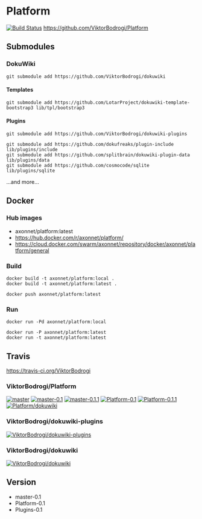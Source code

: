 # Platform

[![Build Status](https://travis-ci.org/ViktorBodrogi/Platform.svg)](https://travis-ci.org/ViktorBodrogi/Platform)
 https://github.com/ViktorBodrogi/Platform

## Submodules

### DokuWiki
    git submodule add https://github.com/ViktorBodrogi/dokuwiki

#### Templates
    git submodule add https://github.com/LotarProject/dokuwiki-template-bootstrap3 lib/tpl/bootstrap3

#### Plugins
    git submodule add https://github.com/ViktorBodrogi/dokuwiki-plugins

    git submodule add https://github.com/dokufreaks/plugin-include lib/plugins/include
    git submodule add https://github.com/splitbrain/dokuwiki-plugin-data lib/plugins/data
    git submodule add https://github.com/cosmocode/sqlite lib/plugins/sqlite

...and more...


## Docker

### Hub images

* axonnet/platform:latest
* https://hub.docker.com/r/axonnet/platform/
* https://cloud.docker.com/swarm/axonnet/repository/docker/axonnet/platform/general

### Build

    docker build -t axonnet/platform:local .
    docker build -t axonnet/platform:latest .

    docker push axonnet/platform:latest

### Run

    docker run -Pd axonnet/platform:local

    docker run -P axonnet/platform:latest
    docker run -t axonnet/platform:latest
    
## Travis

https://travis-ci.org/ViktorBodrogi

### ViktorBodrogi/Platform
[![master](https://travis-ci.org/ViktorBodrogi/Platform.svg?branch=master)](https://travis-ci.org/ViktorBodrogi/Platform)
[![master-0.1](https://travis-ci.org/ViktorBodrogi/Platform.svg?branch=master-0.1)](https://travis-ci.org/ViktorBodrogi/Platform)
[![master-0.1.1](https://travis-ci.org/ViktorBodrogi/Platform.svg?branch=master-0.1.1)](https://travis-ci.org/ViktorBodrogi/Platform)
[![Platform-0.1](https://travis-ci.org/ViktorBodrogi/Platform.svg?branch=Platform-0.1)](https://travis-ci.org/ViktorBodrogi/Platform)
[![Platform-0.1.1](https://travis-ci.org/ViktorBodrogi/Platform.svg?branch=Platform-0.1.1)](https://travis-ci.org/ViktorBodrogi/Platform)
[![Platform/dokuwiki](https://travis-ci.org/ViktorBodrogi/Platform.svg?branch=Platform%2Fdokuwiki)](https://travis-ci.org/ViktorBodrogi/Platform)

### ViktorBodrogi/dokuwiki-plugins
[![ViktorBodrogi/dokuwiki-plugins](https://travis-ci.org/ViktorBodrogi/dokuwiki-plugins.svg)](https://travis-ci.org/ViktorBodrogi/dokuwiki-plugins)

### ViktorBodrogi/dokuwiki
[![ViktorBodrogi/dokuwiki](https://travis-ci.org/ViktorBodrogi/dokuwiki.svg)](https://travis-ci.org/ViktorBodrogi/dokuwiki)

## Version

* master-0.1
* Platform-0.1
* Plugins-0.1
